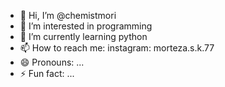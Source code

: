 - 👋 Hi, I’m @chemistmori
- 👀 I’m interested in programming
- 🌱 I’m currently learning python
- 📫 How to reach me: instagram: morteza.s.k.77
- 😄 Pronouns: ...
- ⚡ Fun fact: ...

<!---
chemistmori/chemistmori is a ✨ special ✨ repository because its `README.md` (this file) appears on your GitHub profile.
You can click the Preview link to take a look at your changes.
--->
